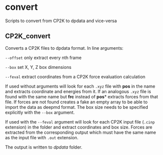 # convert
Scripts to convert from CP2K to dpdata and vice-versa

## CP2K_convert

Converts a CP2K files to dpdata format. In line arguments:

`--offset`  only extract every nth frame

`--box` set X, Y, Z box dimensions

`--feval` extract coordinates from a CP2K force evaluation calculation 


If used without arguments will look for each `.xyz` file  with ****pos**** in the name and extracts coordinate and energies from it. 
If an analogous `.xyz` file is found with the same name but ****frc**** instead of ****pos***** extracts forces from that file. 
If forces are not found creates a fake an empty array to be able to import the data as deepmd format. The box size needs to be specified explicitly with the `--box` argument.

If used with the `--feval` argument will look for each CP2K input file (`.cinp` extension) in the folder and extract coordinates and box size. Forces are extracted from the corresponding output which must have the same name as the input file with `.out` extension.

The output is written to _dpdata_ folder.




